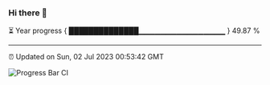 ### Hi there 👋

⏳ Year progress { ██████████████▁▁▁▁▁▁▁▁▁▁▁▁▁▁▁▁ } 49.87 %

---

⏰ Updated on Sun, 02 Jul 2023 00:53:42 GMT

![Progress Bar CI](https://github.com/Shyam-Makwana/GitHub-Actions-Demo/workflows/Progress%20Bar%20CI/badge.svg)
